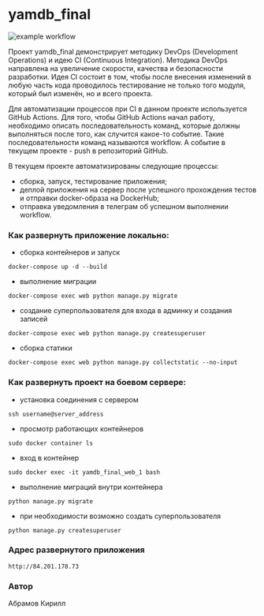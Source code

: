 # yamdb_final

![example workflow](https://github.com/KirillAAbramov/yamdb_final/actions/workflows/yamdb_workflow.yml/badge.svg)

Проект yamdb_final демонстрирует методику DevOps (Development Operations) и идею CI (Continuous Integration). Методика DevOps направлена на увеличение скорости, качества и безопасности разработки. Идея CI состоит в том, чтобы после внесения изменений в любую часть кода проводилось тестирование не только того модуля, который был изменён, но и всего проекта.

Для автоматизации процессов при CI в данном проекте используется GitHub Actions. Для того, чтобы GitHub Actions начал работу, необходимо описать последовательность команд, которые должны выполняться после того, как случится какое-то событие. Такие последовательности команд называются workflow. А событие в текущем проекте - push в репозиторий GitHub.

В текущем проекте автоматизированы следующие процессы:
 - сборка, запуск, тестирование приложения;
 - деплой приложения на сервер после успешного прохождения тестов и отправки docker-образа на DockerHub;
 - отправка уведомления в телеграм об успешном выполнении workflow.

### Как развернуть приложение локально:
 - сборка контейнеров и запуск
 ```
 docker-compose up -d --build
 ``` 
 - выполнение миграции
 ```
 docker-compose exec web python manage.py migrate
 ```
 - создание суперпользователя для входа в админку и создания записей
 ```
 docker-compose exec web python manage.py createsuperuser
 ```
 - сборка статики
 ```
 docker-compose exec web python manage.py collectstatic --no-input
 ```
### Как развернуть проект на боевом сервере:
 - установка соединения с сервером
 ```
 ssh username@server_address
 ```
 - просмотр работающих контейнеров
 ```
 sudo docker container ls
 ```
 - вход в контейнер
 ```
 sudo docker exec -it yamdb_final_web_1 bash
 ```
 - выполнение миграций внутри контейнера
 ```
 python manage.py migrate
 ```
 - при необходимости возможно создать суперпользователя
 ```
 python manage.py createsuperuser
 ```

### Адрес развернутого приложения
```
http://84.201.178.73
```

### Автор
Абрамов Кирилл